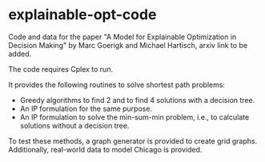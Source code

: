 # explainable-opt-code
Code and data for the paper "A Model for Explainable Optimization in Decision Making" by Marc Goerigk and Michael Hartisch, arxiv link to be added.

The code requires Cplex to run.

It provides the following routines to solve shortest path problems:
- Greedy algorithms to find 2 and to find 4 solutions with a decision tree.
- An IP formulation for the same purpose.
- An IP formulation to solve the min-sum-min problem, i.e., to calculate solutions without a decision tree.

To test these methods, a graph generator is provided to create grid graphs. Additionally, real-world data to model Chicago is provided.
